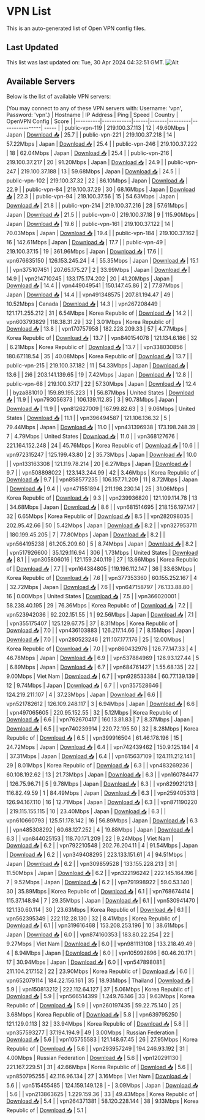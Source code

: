 # VPN List

This is an auto-generated list of Open VPN config files.

## Last Updated

This list was last updated on: Tue, 30 Apr 2024 04:32:51 GMT.
![Alt](https://repobeats.axiom.co/api/embed/186b98318ef1479477931607c1ad7d823f12451f.svg "Repobeats analytics image")

## Available Servers

Below is the list of available VPN servers:

(You may connect to any of these VPN servers with: Username: 'vpn', Password: 'vpn'.)
| Hostname | IP Address | Ping | Speed | Country | OpenVPN Config | Score |
|----------|------------|------|-------|---------|----------------| ----- |
| public-vpn-119 | 219.100.37.113 | 12 | 49.60Mbps | Japan | [Download 📥](./configs/server_0_JP.ovpn) | 25.7 |
| public-vpn-221 | 219.100.37.218 | 14 | 57.22Mbps | Japan | [Download 📥](./configs/server_1_JP.ovpn) | 25.4 |
| public-vpn-246 | 219.100.37.222 | 18 | 62.04Mbps | Japan | [Download 📥](./configs/server_2_JP.ovpn) | 25.4 |
| public-vpn-216 | 219.100.37.217 | 20 | 91.20Mbps | Japan | [Download 📥](./configs/server_3_JP.ovpn) | 24.9 |
| public-vpn-247 | 219.100.37.188 | 13 | 59.68Mbps | Japan | [Download 📥](./configs/server_4_JP.ovpn) | 24.5 |
| public-vpn-102 | 219.100.37.32 | 22 | 86.10Mbps | Japan | [Download 📥](./configs/server_5_JP.ovpn) | 22.9 |
| public-vpn-84 | 219.100.37.29 | 30 | 68.16Mbps | Japan | [Download 📥](./configs/server_6_JP.ovpn) | 22.3 |
| public-vpn-94 | 219.100.37.56 | 15 | 54.63Mbps | Japan | [Download 📥](./configs/server_7_JP.ovpn) | 21.8 |
| public-vpn-214 | 219.100.37.216 | 28 | 57.61Mbps | Japan | [Download 📥](./configs/server_8_JP.ovpn) | 21.5 |
| public-vpn-0 | 219.100.37.18 | 9 | 115.90Mbps | Japan | [Download 📥](./configs/server_9_JP.ovpn) | 19.6 |
| public-vpn-161 | 219.100.37.122 | 14 | 70.03Mbps | Japan | [Download 📥](./configs/server_10_JP.ovpn) | 19.4 |
| public-vpn-184 | 219.100.37.162 | 16 | 142.61Mbps | Japan | [Download 📥](./configs/server_11_JP.ovpn) | 17.7 |
| public-vpn-49 | 219.100.37.15 | 19 | 361.96Mbps | Japan | [Download 📥](./configs/server_12_JP.ovpn) | 17.6 |
| vpn676635150 | 126.153.245.24 | 4 | 55.35Mbps | Japan | [Download 📥](./configs/server_13_JP.ovpn) | 15.1 |
| vpn375107451 | 207.65.175.27 | 2 | 33.99Mbps | Japan | [Download 📥](./configs/server_14_JP.ovpn) | 14.9 |
| vpn214710245 | 133.175.174.202 | 20 | 41.20Mbps | Japan | [Download 📥](./configs/server_15_JP.ovpn) | 14.4 |
| vpn449049541 | 150.147.45.86 | 2 | 77.87Mbps | Japan | [Download 📥](./configs/server_16_JP.ovpn) | 14.4 |
| vpn491348575 | 207.81.194.47 | 49 | 10.52Mbps | Canada | [Download 📥](./configs/server_17_CA.ovpn) | 14.3 |
| vpn267208449 | 121.171.255.212 | 31 | 6.54Mbps | Korea Republic of | [Download 📥](./configs/server_18_KR.ovpn) | 14.2 |
| vpn603793829 | 118.38.31.29 | 32 | 3.01Mbps | Korea Republic of | [Download 📥](./configs/server_19_KR.ovpn) | 13.8 |
| vpn170757958 | 182.228.209.33 | 57 | 4.77Mbps | Korea Republic of | [Download 📥](./configs/server_20_KR.ovpn) | 13.7 |
| vpn840154078 | 121.134.6.186 | 32 | 6.21Mbps | Korea Republic of | [Download 📥](./configs/server_21_KR.ovpn) | 13.7 |
| vpn338030856 | 180.67.118.54 | 35 | 40.08Mbps | Korea Republic of | [Download 📥](./configs/server_22_KR.ovpn) | 13.7 |
| public-vpn-215 | 219.100.37.182 | 11 | 54.33Mbps | Japan | [Download 📥](./configs/server_23_JP.ovpn) | 13.6 |
| 2i6 | 203.141.139.65 | 19 | 7.42Mbps | Japan | [Download 📥](./configs/server_24_JP.ovpn) | 12.8 |
| public-vpn-68 | 219.100.37.17 | 22 | 57.30Mbps | Japan | [Download 📥](./configs/server_25_JP.ovpn) | 12.4 |
| byza881010 | 159.89.195.223 | 1 | 56.87Mbps | United States | [Download 📥](./configs/server_26_US.ovpn) | 11.9 |
| vpn793056373 | 106.139.112.85 | 3 | 90.78Mbps | Japan | [Download 📥](./configs/server_27_JP.ovpn) | 11.9 |
| vpn812627009 | 167.99.82.63 | 3 | 9.06Mbps | United States | [Download 📥](./configs/server_28_US.ovpn) | 11.1 |
| vpn396494587 | 121.106.136.32 | 5 | 79.44Mbps | Japan | [Download 📥](./configs/server_29_JP.ovpn) | 11.0 |
| vpn431396938 | 173.198.248.39 | 7 | 4.79Mbps | United States | [Download 📥](./configs/server_30_US.ovpn) | 11.0 |
| vpn368127676 | 221.164.152.248 | 24 | 45.76Mbps | Korea Republic of | [Download 📥](./configs/server_31_KR.ovpn) | 10.6 |
| vpn972315247 | 125.199.43.80 | 2 | 35.73Mbps | Japan | [Download 📥](./configs/server_32_JP.ovpn) | 10.0 |
| vpn133163308 | 121.119.78.214 | 20 | 6.27Mbps | Japan | [Download 📥](./configs/server_33_JP.ovpn) | 9.7 |
| vpn508898022 | 123.143.244.99 | 42 | 3.46Mbps | Korea Republic of | [Download 📥](./configs/server_34_KR.ovpn) | 9.7 |
| vpn858577235 | 106.157.71.209 | 11 | 8.72Mbps | Japan | [Download 📥](./configs/server_35_JP.ovpn) | 9.4 |
| vpn471551894 | 211.198.230.14 | 25 | 31.06Mbps | Korea Republic of | [Download 📥](./configs/server_36_KR.ovpn) | 9.3 |
| vpn239936820 | 121.109.114.78 | 13 | 34.68Mbps | Japan | [Download 📥](./configs/server_37_JP.ovpn) | 8.6 |
| vpn681514695 | 218.156.197.147 | 32 | 6.65Mbps | Korea Republic of | [Download 📥](./configs/server_38_KR.ovpn) | 8.5 |
| vpn282098035 | 202.95.42.66 | 50 | 5.42Mbps | Japan | [Download 📥](./configs/server_39_JP.ovpn) | 8.2 |
| vpn327953711 | 180.199.45.205 | 7 | 77.80Mbps | Japan | [Download 📥](./configs/server_40_JP.ovpn) | 8.2 |
| vpn564195238 | 61.205.209.60 | 5 | 8.74Mbps | Japan | [Download 📥](./configs/server_41_JP.ovpn) | 8.2 |
| vpn517926600 | 35.129.116.94 | 306 | 1.73Mbps | United States | [Download 📥](./configs/server_42_US.ovpn) | 8.1 |
| vpn305806016 | 121.159.240.119 | 27 | 13.66Mbps | Korea Republic of | [Download 📥](./configs/server_43_KR.ovpn) | 7.7 |
| vpn164384805 | 119.196.112.147 | 36 | 33.63Mbps | Korea Republic of | [Download 📥](./configs/server_44_KR.ovpn) | 7.6 |
| vpn377353360 | 60.155.252.167 | 4 | 32.72Mbps | Japan | [Download 📥](./configs/server_45_JP.ovpn) | 7.6 |
| vpn647158797 | 76.133.88.80 | 16 | 0.00Mbps | United States | [Download 📥](./configs/server_46_US.ovpn) | 7.5 |
| vpn366020001 | 58.238.40.195 | 29 | 76.36Mbps | Korea Republic of | [Download 📥](./configs/server_47_KR.ovpn) | 7.2 |
| vpn523942036 | 92.202.151.55 | 1 | 92.56Mbps | Japan | [Download 📥](./configs/server_48_JP.ovpn) | 7.1 |
| vpn355175407 | 125.129.67.75 | 37 | 8.31Mbps | Korea Republic of | [Download 📥](./configs/server_49_KR.ovpn) | 7.0 |
| vpn436103883 | 126.217.14.66 | 7 | 8.15Mbps | Japan | [Download 📥](./configs/server_50_JP.ovpn) | 7.0 |
| vpn280523246 | 211.107.177.176 | 25 | 12.00Mbps | Korea Republic of | [Download 📥](./configs/server_51_KR.ovpn) | 7.0 |
| vpn860432976 | 126.77.147.33 | 4 | 46.78Mbps | Japan | [Download 📥](./configs/server_52_JP.ovpn) | 6.9 |
| vpn537884969 | 126.93.127.44 | 5 | 6.89Mbps | Japan | [Download 📥](./configs/server_53_JP.ovpn) | 6.7 |
| vpn684761427 | 1.55.68.135 | 22 | 9.00Mbps | Viet Nam | [Download 📥](./configs/server_54_VN.ovpn) | 6.7 |
| vpn928533384 | 60.77.139.139 | 12 | 9.74Mbps | Japan | [Download 📥](./configs/server_55_JP.ovpn) | 6.7 |
| vpn357528646 | 124.219.211.107 | 4 | 37.23Mbps | Japan | [Download 📥](./configs/server_56_JP.ovpn) | 6.6 |
| vpn521782612 | 126.109.248.117 | 3 | 6.94Mbps | Japan | [Download 📥](./configs/server_57_JP.ovpn) | 6.6 |
| vpn497065605 | 220.95.152.55 | 32 | 5.12Mbps | Korea Republic of | [Download 📥](./configs/server_58_KR.ovpn) | 6.6 |
| vpn762670417 | 160.13.81.83 | 7 | 8.37Mbps | Japan | [Download 📥](./configs/server_59_JP.ovpn) | 6.5 |
| vpn740239914 | 220.72.195.50 | 32 | 8.28Mbps | Korea Republic of | [Download 📥](./configs/server_60_KR.ovpn) | 6.5 |
| vpn399916504 | 61.46.178.196 | 15 | 24.72Mbps | Japan | [Download 📥](./configs/server_61_JP.ovpn) | 6.4 |
| vpn742439462 | 150.9.125.184 | 4 | 37.31Mbps | Japan | [Download 📥](./configs/server_62_JP.ovpn) | 6.4 |
| vpn615637109 | 124.111.212.141 | 29 | 8.01Mbps | Korea Republic of | [Download 📥](./configs/server_63_KR.ovpn) | 6.3 |
| vpn483269236 | 60.108.192.62 | 13 | 21.73Mbps | Japan | [Download 📥](./configs/server_64_JP.ovpn) | 6.3 |
| vpn160784477 | 126.75.96.71 | 5 | 9.78Mbps | Japan | [Download 📥](./configs/server_65_JP.ovpn) | 6.3 |
| vpn829921213 | 116.82.49.59 | 1 | 84.49Mbps | Japan | [Download 📥](./configs/server_66_JP.ovpn) | 6.3 |
| vpn259405313 | 126.94.167.110 | 16 | 12.71Mbps | Japan | [Download 📥](./configs/server_67_JP.ovpn) | 6.3 |
| vpn871190220 | 219.115.155.115 | 10 | 23.40Mbps | Japan | [Download 📥](./configs/server_68_JP.ovpn) | 6.3 |
| vpn610660793 | 125.51.178.142 | 16 | 56.89Mbps | Japan | [Download 📥](./configs/server_69_JP.ovpn) | 6.3 |
| vpn485308292 | 60.68.127.252 | 4 | 19.88Mbps | Japan | [Download 📥](./configs/server_70_JP.ovpn) | 6.3 |
| vpn844025153 | 118.70.171.209 | 22 | 9.24Mbps | Viet Nam | [Download 📥](./configs/server_71_VN.ovpn) | 6.2 |
| vpn792210548 | 202.76.204.11 | 4 | 91.54Mbps | Japan | [Download 📥](./configs/server_72_JP.ovpn) | 6.2 |
| vpn349408295 | 223.133.151.61 | 4 | 94.51Mbps | Japan | [Download 📥](./configs/server_73_JP.ovpn) | 6.2 |
| vpn309859528 | 133.155.228.213 | 31 | 11.50Mbps | Japan | [Download 📥](./configs/server_74_JP.ovpn) | 6.2 |
| vpn322196242 | 222.145.164.196 | 7 | 9.52Mbps | Japan | [Download 📥](./configs/server_75_JP.ovpn) | 6.2 |
| vpn791998922 | 59.0.53.140 | 30 | 35.89Mbps | Korea Republic of | [Download 📥](./configs/server_76_KR.ovpn) | 6.1 |
| vpn768674414 | 115.37.148.94 | 7 | 29.35Mbps | Japan | [Download 📥](./configs/server_77_JP.ovpn) | 6.1 |
| vpn530941470 | 121.130.60.114 | 30 | 23.63Mbps | Korea Republic of | [Download 📥](./configs/server_78_KR.ovpn) | 6.1 |
| vpn562395349 | 222.112.28.130 | 32 | 8.41Mbps | Korea Republic of | [Download 📥](./configs/server_79_KR.ovpn) | 6.1 |
| vpn319616468 | 153.208.253.196 | 10 | 38.61Mbps | Japan | [Download 📥](./configs/server_80_JP.ovpn) | 6.0 |
| vpn874160353 | 183.80.22.254 | 22 | 9.27Mbps | Viet Nam | [Download 📥](./configs/server_81_VN.ovpn) | 6.0 |
| vpn981113108 | 133.218.49.49 | 4 | 8.94Mbps | Japan | [Download 📥](./configs/server_82_JP.ovpn) | 6.0 |
| vpn105992896 | 60.46.20.171 | 17 | 30.94Mbps | Japan | [Download 📥](./configs/server_83_JP.ovpn) | 6.0 |
| vpn547898081 | 211.104.217.152 | 22 | 23.90Mbps | Korea Republic of | [Download 📥](./configs/server_84_KR.ovpn) | 6.0 |
| vpn652079114 | 184.22.156.161 | 35 | 18.93Mbps | Thailand | [Download 📥](./configs/server_85_TH.ovpn) | 5.9 |
| vpn150813212 | 222.112.64.127 | 37 | 5.06Mbps | Korea Republic of | [Download 📥](./configs/server_86_KR.ovpn) | 5.9 |
| vpn566514399 | 1.249.76.146 | 33 | 9.63Mbps | Korea Republic of | [Download 📥](./configs/server_87_KR.ovpn) | 5.9 |
| vpn260197435 | 59.22.75.140 | 25 | 3.68Mbps | Korea Republic of | [Download 📥](./configs/server_88_KR.ovpn) | 5.8 |
| vpn639795250 | 121.129.0.113 | 32 | 33.94Mbps | Korea Republic of | [Download 📥](./configs/server_89_KR.ovpn) | 5.8 |
| vpn357593277 | 37.194.194.9 | 49 | 3.00Mbps | Russian Federation | [Download 📥](./configs/server_90_RU.ovpn) | 5.6 |
| vpn105755583 | 121.148.67.45 | 26 | 27.95Mbps | Korea Republic of | [Download 📥](./configs/server_91_KR.ovpn) | 5.6 |
| vpn293957249 | 194.246.93.192 | 31 | 4.00Mbps | Russian Federation | [Download 📥](./configs/server_92_RU.ovpn) | 5.6 |
| vpn120291130 | 221.167.229.51 | 31 | 42.66Mbps | Korea Republic of | [Download 📥](./configs/server_93_KR.ovpn) | 5.6 |
| vpn850795255 | 42.116.96.134 | 27 | 3.16Mbps | Viet Nam | [Download 📥](./configs/server_94_VN.ovpn) | 5.6 |
| vpn515455485 | 124.159.149.128 | - | 3.09Mbps | Japan | [Download 📥](./configs/server_95_JP.ovpn) | 5.6 |
| vpn213863625 | 1.229.159.36 | 33 | 49.43Mbps | Korea Republic of | [Download 📥](./configs/server_96_KR.ovpn) | 5.4 |
| vpn264371381 | 58.120.228.144 | 38 | 9.13Mbps | Korea Republic of | [Download 📥](./configs/server_97_KR.ovpn) | 5.1 |
